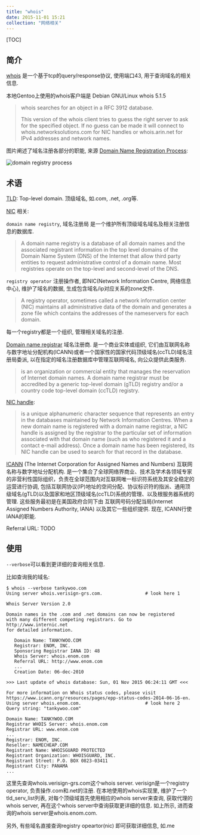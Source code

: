 ```yaml
---
title: "whois"
date: 2015-11-01 15:21
collection: "网络相关"
---
```


[TOC]

## 简介 ##

[whois][0] 是一个基于tcp的query/response协议, 使用端口43, 用于查询域名的相关信息.

本地Gentoo上使用的whois客户端是 Debian GNU/Linux whois 5.1.5

> whois searches for an object in a RFC 3912 database.
>
> This version of the whois client tries to guess the right server to ask for the specified object. If no guess can be made it will connect to whois.networksolutions.com for NIC handles or whois.arin.net for IPv4 addresses and network names.

图片阐述了域名注册各部分的职能, 来源 [Domain Name Registration Process](http://whois.icann.org/en/domain-name-registration-process):

![domain registry process](https://tankywoo-wb.b0.upaiyun.com/Registry-Process-Large-FINALgif)


## 术语 ##

[TLD][1]: Top-level domain. 顶级域名, 如.com, .net, .org等.

[NIC][2] 相关:

`domain name registry`, 域名注册局 是一个维护所有顶级域名域名及相关注册信息的数据库.

> A domain name registry is a database of all domain names and the associated registrant information in the top level domains of the Domain Name System (DNS) of the Internet that allow third party entities to request administrative control of a domain name. Most registries operate on the top-level and second-level of the DNS.

`registry operator` 注册操作者, 即NIC(Network Information Centre, 网络信息中心), 维护了域名的数据, 生成包含域名/ip对应关系的zone文件.

> A registry operator, sometimes called a network information center (NIC) maintains all administrative data of the domain and generates a zone file which contains the addresses of the nameservers for each domain.

每一个registry都是一个组织, 管理相关域名的注册.

[Domain name registrar][3] 域名注册商. 是一个商业实体或组织, 它们由互联网名称与数字地址分配机构(ICANN)或者一个国家性的国家代码顶级域名(ccTLD)域名注册局委派, 以在指定的域名注册数据库中管理互联网域名, 向公众提供此类服务.

> is an organization or commercial entity that manages the reservation of Internet domain names. A domain name registrar must be accredited by a generic top-level domain (gTLD) registry and/or a country code top-level domain (ccTLD) registry.

[NIC handle][4]:

> is a unique alphanumeric character sequence that represents an entry in the databases maintained by Network Information Centres. When a new domain name is registered with a domain name registrar, a NIC handle is assigned by the registrar to the particular set of information associated with that domain name (such as who registered it and a contact e-mail address). Once a domain name has been registered, its NIC handle can be used to search for that record in the database.

[ICANN][5] (The Internet Corporation for Assigned Names and Numbers) 互联网名称与数字地址分配机构. 是一个集合了全球网络界商业、技术及学术各领域专家的非营利性国际组织，负责在全球范围内对互联网唯一标识符系统及其安全稳定的运营进行协调, 包括互联网协议(IP)地址的空间分配、协议标识符的指派、通用顶级域名(gTLD)以及国家和地区顶级域名(ccTLD)系统的管理、以及根服务器系统的管理. 这些服务最初是在美国政府合同下由 互联网号码分配当局(Internet Assigned Numbers Authority, IANA) 以及其它一些组织提供. 现在, ICANN行使IANA的职能.

Referral URL: TODO

## 使用 ##

`--verbose`可以看到更详细的查询相关信息.

比如查询我的域名:

    $ whois --verbose tankywoo.com
    Using server whois.verisign-grs.com.                # look here 1

    Whois Server Version 2.0

    Domain names in the .com and .net domains can now be registered
    with many different competing registrars. Go to http://www.internic.net
    for detailed information.

       Domain Name: TANKYWOO.COM
       Registrar: ENOM, INC.
       Sponsoring Registrar IANA ID: 48
       Whois Server: whois.enom.com
       Referral URL: http://www.enom.com
       ...
       Creation Date: 06-dec-2010

    >>> Last update of whois database: Sun, 01 Nov 2015 06:24:11 GMT <<<

    For more information on Whois status codes, please visit
    https://www.icann.org/resources/pages/epp-status-codes-2014-06-16-en.
    Using server whois.enom.com.                        # look here 2
    Query string: "tankywoo.com"

    Domain Name: TANKYWOO.COM
    Registrar WHOIS Server: whois.enom.com
    Registrar URL: www.enom.com
    ...
    Registrar: ENOM, INC.
    Reseller: NAMECHEAP.COM
    Registrant Name: WHOISGUARD PROTECTED
    Registrant Organization: WHOISGUARD, INC.
    Registrant Street: P.O. BOX 0823-03411
    Registrant City: PANAMA
    ...

这里先查询whois.verisign-grs.com这个whois server. verisign是一个registry operator, 负责操作.com和.net的注册. 在本地使用的whois实现里, 维护了一个tld_serv_list列表, 对每个顶级域首先使用相应的whois server来查询, 获取代理的whois server, 再在这个whois server中查询获取更详细的信息. 如上所示, 进而查询的whois server是whois.enom.com.

另外, 有些域名直接查询registry opeartor(nic) 即可获取详细信息, 如.me


  [0]: https://en.wikipedia.org/wiki/WHOIS 'whois'
  [1]: https://en.wikipedia.org/wiki/Top-level_domain 'Top-level domain'
  [2]: https://en.wikipedia.org/wiki/Domain_name_registry 'NIC'
  [3]: https://en.wikipedia.org/wiki/Domain_name_registrar 'Domain name registrar'
  [4]: https://en.wikipedia.org/wiki/NIC_handle 'NIC handle'
  [5]: https://en.wikipedia.org/wiki/ICANN 'ICANN'
